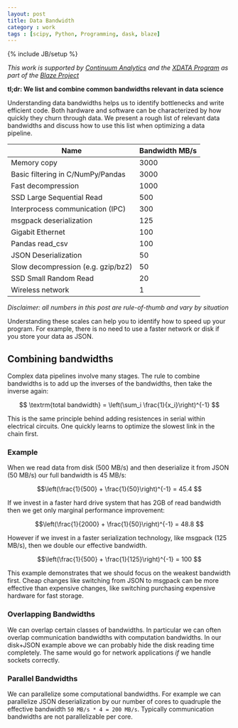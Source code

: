 ```yaml
---
layout: post
title: Data Bandwidth
category : work
tags : [scipy, Python, Programming, dask, blaze]
---
```

{% include JB/setup %}

*This work is supported by [Continuum Analytics](http://continuum.io)
and the [XDATA Program](http://www.darpa.mil/program/XDATA)
as part of the [Blaze Project](http://blaze.pydata.org)*

**tl;dr: We list and combine common bandwidths relevant in data science**

Understanding data bandwidths helps us to identify bottlenecks and write
efficient code.  Both hardware and software can be characterized by how
quickly they churn through data.  We present a rough list of relevant data
bandwidths and discuss how to use this list when optimizing a data pipeline.

<table>
  <thead>
    <tr> <th>Name</th> <th>Bandwidth MB/s</th> </tr>
  </thead>
<tbody>
  <tr> <td> Memory copy </td> <td> 3000 </td> </tr>
  <tr> <td> Basic filtering in C/NumPy/Pandas </td> <td> 3000 </td> </tr>
  <tr> <td> Fast decompression </td> <td> 1000 </td> </tr>
  <tr> <td> SSD Large Sequential Read</td> <td> 500 </td> </tr>
  <tr> <td> Interprocess communication (IPC) </td> <td> 300 </td> </tr>
  <tr> <td> msgpack deserialization </td> <td> 125 </td> </tr>
  <tr> <td> Gigabit Ethernet </td> <td> 100 </td> </tr>
  <tr> <td> Pandas read_csv </td> <td> 100 </td> </tr>
  <tr> <td> JSON Deserialization </td> <td> 50 </td> </tr>
  <tr> <td> Slow decompression (e.g. gzip/bz2) </td> <td> 50 </td> </tr>
  <tr> <td> SSD Small Random Read </td> <td> 20 </td> </tr>
  <tr> <td> Wireless network </td> <td> 1 </td> </tr>
</tbody>
</table>

*Disclaimer: all numbers in this post are rule-of-thumb and vary by situation*

Understanding these scales can help you to identify how to speed up your
program.  For example, there is no need to use a faster network or disk
if you store your data as JSON.


Combining bandwidths
--------------------

Complex data pipelines involve many stages.  The rule to combine bandwidths is
to add up the inverses of the bandwidths, then take the inverse again:

$$ \textrm{total bandwidth} = \left(\sum_i \frac{1}{x_i}\right)^{-1} $$

This is the same principle behind adding resistences in serial within
electrical circuits.   One quickly learns to optimize the slowest link in the
chain first.


### Example

When we read data from disk (500 MB/s) and then deserialize it from JSON (50 MB/s)
our full bandwidth is 45 MB/s:

$$\left(\frac{1}{500} + \frac{1}{50}\right)^{-1} = 45.4 $$

If we invest in a faster hard drive system that has 2GB of read
bandwidth then we get only marginal performance improvement:

$$\left(\frac{1}{2000} + \frac{1}{50}\right)^{-1} = 48.8 $$

However if we invest in a faster serialization technology, like msgpack (125
MB/s), then we double our effective bandwidth.

$$\left(\frac{1}{500} + \frac{1}{125}\right)^{-1} = 100 $$

This example demonstrates that we should focus on the weakest bandwidth first.
Cheap changes like switching from JSON to msgpack can be more effective than
expensive changes, like switching purchasing expensive hardware for fast
storage.


### Overlapping Bandwidths

We can overlap certain classes of bandwidths.  In particular we can often
overlap communication bandwidths with computation bandwidths.  In our disk+JSON
example above we can probably hide the disk reading time completely.  The same
would go for network applications *if* we handle sockets correctly.


### Parallel Bandwidths

We can parallelize some computational bandwidths.  For example we can
parallelize JSON deserialization by our number of cores to quadruple the
effective bandwidth `50 MB/s * 4 = 200 MB/s`.  Typically communication
bandwidths are not parallelizable per core.
